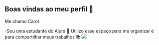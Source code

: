 ## Boas vindas ao meu perfil 💛

Me chamo Carol

-Sou uma estudante do Alura 🙂
Utilizo esse espaço para me organizar é para compartilhar meus trabalhos 📚
 ![](https://images.app.goo.gl/9tymebJvpGzd5wgu8)
